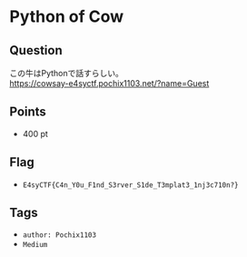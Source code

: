# Python of Cow

## Question
この牛はPythonで話すらしい。
<br>
https://cowsay-e4syctf.pochix1103.net/?name=Guest

## Points
* 400 pt
## Flag
* `E4syCTF{C4n_Y0u_F1nd_S3rver_S1de_T3mplat3_1nj3c710n?}`
## Tags
* `author: Pochix1103`
* `Medium`